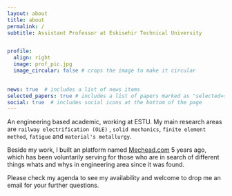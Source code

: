 ```yaml
---
layout: about
title: about
permalink: /
subtitle: Assistant Professor at Eskisehir Technical University


profile:
  align: right
  image: prof_pic.jpg
  image_circular: false # crops the image to make it circular
  

news: true  # includes a list of news items
selected_papers: true # includes a list of papers marked as "selected={true}"
social: true  # includes social icons at the bottom of the page
---
```


An engineering based academic, working at ESTU. My main research areas are `railway electrification (OLE)` , `solid mechanics`, `finite element method`, `fatigue` and `material's metallurgy`.

Beside my work, I built an platform named [Mechead.com](http://www.mechead.com) 5 years ago, which has been voluntarily serving for those who are in search of different things whats and whys in engineering area since it was found. 

Please check my agenda to see my availability and welcome to drop me an email for your further questions. 





